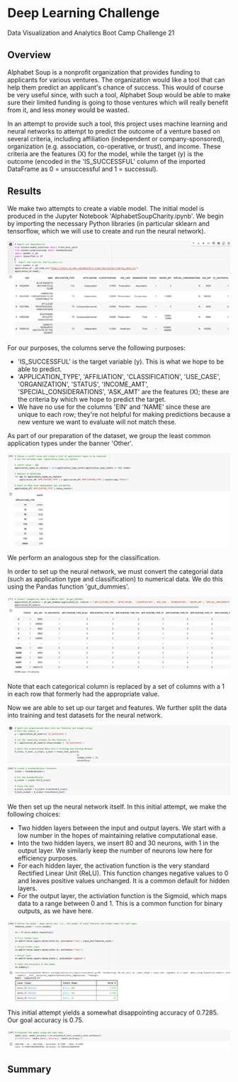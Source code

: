 # Deep Learning Challenge
Data Visualization and Analytics Boot Camp Challenge 21

## Overview
Alphabet Soup is a nonprofit organization that provides funding to applicants for various ventures. The organization would like a tool that can help them predict an applicant's chance of success. This would of course be very useful since, with such a tool, Alphabet Soup would be able to make sure their limited funding is going to those ventures which will really benefit from it, and less money would be wasted.

In an attempt to provide such a tool, this project uses machine learning and neural networks to attempt to predict the outcome of a venture based on several criteria, including affiliation (independent or company-sponsored), organization (e.g. association, co-operative, or trust), and income. These criteria are the features (X) for the model, while the target (y) is the outcome (encoded in the 'IS_SUCCESSFUL' column of the imported DataFrame as 0 = unsuccessful and 1 = successul). 

## Results
We make two attempts to create a viable model. The initial model is produced in the Jupyter Notebook 'AlphabetSoupCharity.ipynb'. We begin by importing the necessary Python libraries (in particular sklearn and tensorflow, which we will use to create and run the neural network).

![DataFrame](Images/DataFrame.PNG)

For our purposes, the columns serve the following purposes:
* 'IS_SUCCESSFUL' is the target variable (y). This is what we hope to be able to predict.
* 'APPLICATION_TYPE', 'AFFILIATION', 'CLASSIFICATION', 'USE_CASE', 'ORGANIZATION', 'STATUS', 'INCOME_AMT', 'SPECIAL_CONSIDERATIONS', 'ASK_AMT' are the features (X); these are the criteria by which we hope to predict the target.
* We have no use for the columns 'EIN' and 'NAME' since these are unique to each row; they're not helpful for making predictions because a new venture we want to evaluate will not match these.

As part of our preparation of the dataset, we group the least common application types under the banner 'Other'.

![Binning Process](Images/Binning.PNG)

We perform an analogous step for the classification.

In order to set up the neural network, we must convert the categorial data (such as application type and classification) to numerical data. We do this using the Pandas function 'gut_dummies'.

![get_dummies](Images/get_dummies.PNG)

Note that each categorical column is replaced by a set of columns with a 1 in each row that formerly had the appropriate value.

Now we are able to set up our target and features. We further split the data into training and test datasets for the neural network.

![Variable selection](Images/Variables.PNG)

We then set up the neural network itself. In this initial attempt, we make the following choices:
* Two hidden layers between the input and output layers. We start with a low number in the hopes of maintaining relative computational ease.
* Into the two hidden layers, we insert 80 and 30 neurons, with 1 in the output layer. We similarly keep the number of neurons low here for efficiency purposes.
* For each hidden layer, the activation function is the very standard Rectified Linear Unit (ReLU). This function changes negative values to 0 and leaves positive values unchanged. It is a common default for hidden layers.
* For the output layer, the activiation function is the Sigmoid, which maps data to a range between 0 and 1. This is a common function for binary outputs, as we have here.

![Variable selection](Images/Model_Setup.PNG)

This initial attempt yields a somewhat disappointing accuracy of 0.7285. Our goal accuracy is 0.75.

![Variable selection](Images/Accuracy_1.PNG)



## Summary

